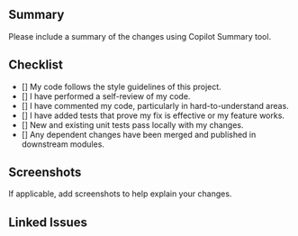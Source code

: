 ## Summary
Please include a summary of the changes using Copilot Summary tool.

<!-- branch-stack -->

## Checklist
- [] My code follows the style guidelines of this project.
- [] I have performed a self-review of my code.
- [] I have commented my code, particularly in hard-to-understand areas.
- [] I have added tests that prove my fix is effective or my feature works.
- [] New and existing unit tests pass locally with my changes.
- [] Any dependent changes have been merged and published in downstream modules.

## Screenshots
If applicable, add screenshots to help explain your changes.

## Linked Issues
<jira-key>

